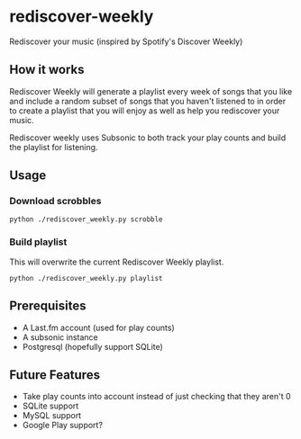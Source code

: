 # rediscover-weekly
Rediscover your music (inspired by Spotify's Discover Weekly)


## How it works
Rediscover Weekly will generate a playlist every week of songs that you like and include a random subset of songs that you haven't listened to in order to create a playlist that you will enjoy as well as help you rediscover your music.

Rediscover weekly uses Subsonic to both track your play counts and build the playlist for listening.

## Usage
### Download scrobbles
```
python ./rediscover_weekly.py scrobble
```

### Build playlist
This will overwrite the current Rediscover Weekly playlist.
```
python ./rediscover_weekly.py playlist
```

## Prerequisites
 - A Last.fm account (used for play counts)
 - A subsonic instance
 - Postgresql (hopefully support SQLite)

## Future Features
 - Take play counts into account instead of just checking that they aren't 0
 - SQLite support
 - MySQL support
 - Google Play support?

